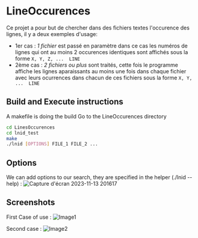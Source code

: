 # LineOccurences
Ce projet a pour but de chercher dans des fichiers textes l'occurence des lignes, il y a deux exemples d'usage:
- 1er cas :  *1 fichier* est passé en paramètre dans ce cas les numéros de lignes qui ont au moins 2 occurences identiques sont affichés sous la forme ```X, Y, Z, ...  LINE```
- 2ème cas : *2 fichiers ou plus* sont traités, cette fois le programme affiche les lignes aparaissants au moins une fois dans chaque fichier avec leurs ocurrences dans chacun de ces fichiers sous la forme ```X, Y, ...  LINE```

## Build and Execute instructions
A makefile is doing the build
Go to the LineOccurences directory
```bash
cd LinesOccurences
cd lnid_test
make
./lnid [OPTIONS] FILE_1 FILE_2 ...
```
## Options
We can add options to our search, they are specified in the helper (./lnid --help) : 
![Capture d'écran 2023-11-13 201617](https://github.com/gorimaaa/occurences_lignes/assets/136479651/6ed60a90-09a1-4f65-822d-96a2e5f5dd36)

## Screenshots
First Case of use :
![Image1](https://github.com/gorimaaa/occurences_lignes/assets/136479651/61dcb579-9a1b-4cbf-ac02-388072d16229)

Second case : 
![Image2](https://github.com/gorimaaa/occurences_lignes/assets/136479651/249dbd97-4ba1-4a7f-990e-6b43e599a0df)
